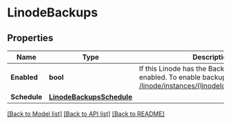 # LinodeBackups

## Properties
Name | Type | Description | Notes
------------ | ------------- | ------------- | -------------
**Enabled** | **bool** | If this Linode has the Backup service enabled. To enable backups, see [POST /linode/instances/{linodeId}/backups/enable](/#operation/enableBackups).  | [optional] 
**Schedule** | [**LinodeBackupsSchedule**](Linode_backups_schedule.md) |  | [optional] 

[[Back to Model list]](../README.md#documentation-for-models) [[Back to API list]](../README.md#documentation-for-api-endpoints) [[Back to README]](../README.md)


